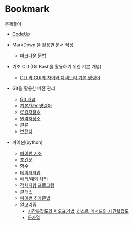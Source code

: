 # Bookmark

문제풀이

- [CodeUp](./문제풀이/CodeUp)

- MarkDown 을 활용한 문서 작성
  
  - [마크다운 문법](./220705/markdown.md)

- 기초 CLI (Git Bash를 활용하기 위한 기본 개념)
  
  - [CLI 와 GUI의 차이와 디렉토리 기본 명령어](./220705/CLI_directoryI.md)

- Git을 활용한 버전 관리
  
  - [Git 개념](./220706/Git_Github.md)
  - [기본/활용 명령어](./220706/.Git_Github.md)
  - [로컬저장소](./220706/.Git_Github.md)
  - [원격저장소](./220706/.Git_Github.md)
  - [클론](./220707/.remote_clone.md)
  - [브랜치](./220707/Git_Branch.md)

- 파이썬(python)
  
  - [파이썬 기초](./220711/python.md)
  - [조건문](./220712/control_statement.md)
  - [함수](./220713/function.md)
  - [데이터타입](./220714/datatype.md)
  - [에러/예외 처리](./220718/error.md)
  - [객체지향 프로그램](./220719/object_oriented.md)
  - [클래스](./220720/class.md)
  - [파이썬 추가문법](./220721/python_addgramer.md)
  - [알고리즘](./220725/algorithm.md)
    - [시간복잡도와 빅오표기법, 리스트 메서드의 시간복잡도](./220726/time_complex_list.md)
    - [문자열](./220727/string.md)
